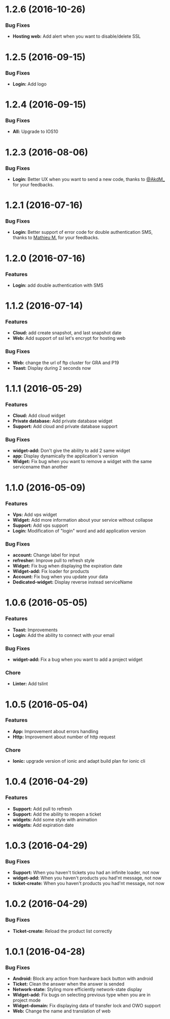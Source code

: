 # 1.2.6 (2016-10-26)

### Bug Fixes

* **Hosting web:** Add alert when you want to disable/delete SSL

# 1.2.5 (2016-09-15)

### Bug Fixes

* **Login:** Add logo

# 1.2.4 (2016-09-15)

### Bug Fixes

* **All:** Upgrade to IOS10

# 1.2.3 (2016-08-06)

### Bug Fixes

* **Login:** Better UX when you want to send a new code, thanks to [@AkdM_](https://twitter.com/AkdM_) for your feedbacks.

# 1.2.1 (2016-07-16)

### Bug Fixes

* **Login:** Better support of error code for double authentication SMS, thanks to [Mathieu M.](https://twitter.com/Morchip13) for your feedbacks.

# 1.2.0 (2016-07-16)

### Features

* **Login:** add double authentication with SMS

# 1.1.2 (2016-07-14)

### Features

* **Cloud:** add create snapshot, and last snapshot date
* **Web:** Add support of ssl let's encrypt for hosting web

### Bug Fixes
* **Web:** change the url of ftp cluster for GRA and P19
* **Toast:** Display during 2 seconds now

# 1.1.1 (2016-05-29)

### Features

* **Cloud:** Add cloud widget
* **Private database:** Add private database widget
* **Support:** Add cloud and private database support

### Bug Fixes
* **widget-add:** Don't give the ability to add 2 same widget
* **app:** Display dynamically the application's version
* **Widget:** Fix bug when you want to remove a widget with the same servicename than another

# 1.1.0 (2016-05-09)

### Features

* **Vps:** Add vps widget
* **Widget:** Add more information about your service without collapse
* **Support:** Add vps support
* **Login:** Modification of "login" word and add application version

### Bug Fixes

* **account:** Change label for input
* **refresher:** Improve pull to refresh style
* **Widget:** Fix bug when displaying the expiration date
* **Widget-add:** Fix loader for products
* **Account:** Fix bug when you update your data
* **Dedicated-widget:** Display reverse instead serviceName

# 1.0.6 (2016-05-05)

### Features

* **Toast:** Improvements
* **Login:** Add the ability to connect with your email

### Bug Fixes

* **widget-add:** Fix a bug when you want to add a project widget


### Chore

* **Linter:** Add tslint


# 1.0.5 (2016-05-04)

### Features

* **App:** Improvement about errors handling
* **Http:** Improvement about number of http request

### Chore

* **Ionic:** upgrade version of ionic and adapt build plan for ionic cli

# 1.0.4 (2016-04-29)

### Features

* **Support:** Add pull to refresh
* **Support:** Add the ability to reopen a ticket
* **widgets:** Add some style with animation
* **widgets:** Add expiration date


# 1.0.3 (2016-04-29)

### Bug Fixes

* **Support:** When you haven't tickets you had an infinite loader, not now
* **widget-add:** When you haven't products you had'nt message, not now
* **ticket-create:** When you haven't products you had'nt message, not now


# 1.0.2 (2016-04-29)

### Bug Fixes

* **Ticket-create:** Reload the product list correctly

# 1.0.1 (2016-04-28)

### Bug Fixes

* **Android:** Block any action from hardware back button with android
* **Ticket:** Clean the answer when the answer is sended
* **Network-state:** Styling more efficiently network-state display
* **Widget-add:** Fix bugs on selecting previous type when you are in project mode
* **Widget-domain:** Fix displaying data of transfer lock and OWO support
* **Web:** Change the name and translation of web
